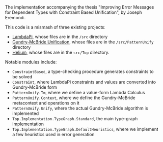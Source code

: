 The implementation accompanying the thesis "Improving Error Messages for Dependent Types with Constraint Based Unification", by Joseph Eremondi.

This code is a mismash of three existing projects:

* [LambdaPi](http://www.andres-loeh.de/LambdaPi/), whose files are in the `/src` directory
* [Gundry-McBride Unification](http://adam.gundry.co.uk/pub/pattern-unify/), whose files are in the `/src/PatternUnify` directory
* [Helium](https://hackage.haskell.org/package/Top), whose files are in the `src/Top` directory.

Notable modules include:

* `ConstraintBased`, a type-checking procedure generates constraints to be solved
* `Constraint`, where LambdaPi constraints and values are converted into Gundry-McBride form
* `PatternUnify.Tm`, where we define a value-form Lambda Calculus
* `PatternUnify.Context`, where we define the Gundry-McBride metacontext and operations on it
* `PatternUnify.Unify`, where the actual Gundry-McBride algorithm is implemented
* `Top.Implementation.TypeGraph.Standard`, the main type-graph implementation
* `Top.Implementation.TypeGraph.DefaultHeuristics`, where we implement a few heuristics used in error generation
